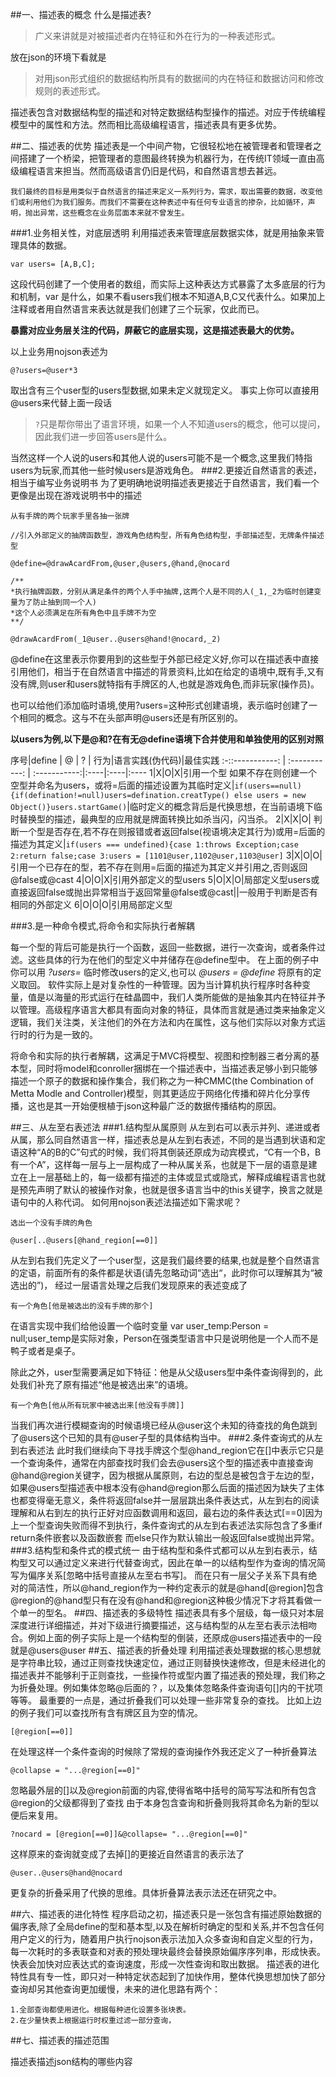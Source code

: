 ##一、描述表的概念
什么是描述表?
>广义来讲就是对被描述者内在特征和外在行为的一种表述形式。

放在json的环境下看就是
>对用json形式组织的数据结构所具有的数据间的内在特征和数据访问和修改规则的表述形式。

描述表包含对数据结构型的描述和对特定数据结构型操作的描述。对应于传统编程模型中的属性和方法。然而相比高级编程语言，描述表具有更多优势。

##二、描述表的优势
  	描述表是一个中间产物，它很轻松地在被管理者和管理者之间搭建了一个桥梁，把管理者的意图最终转换为机器行为，在传统IT领域一直由高级编程语言来担当。然而高级语言仍旧是代码，和自然语言想去甚远。

  	我们最终的目标是用类似于自然语言的描述来定义一系列行为，需求，取出需要的数据，改变他们或利用他们为我们服务。而我们不需要在这种表述中有任何专业语言的掺杂，比如循环，声明，抛出异常，这些概念在业务层面本来就不曾发生。
###1.业务相关性，对底层透明
利用描述表来管理底层数据实体，就是用抽象来管理具体的数据。

```
var users= [A,B,C];
```

这段代码创建了一个使用者的数组，而实际上这种表达方式暴露了太多底层的行为和机制，var 是什么，如果不看users我们根本不知道A,B,C又代表什么。如果加上注释或者用自然语言来表达就是我们创建了三个玩家，仅此而已。

__暴露对应业务层关注的代码，屏蔽它的底层实现，这是描述表最大的优势。__

以上业务用nojson表述为

```
@?users=@user*3
```
取出含有三个user型的users型数据,如果未定义就现定义。
事实上你可以直接用@users来代替上面一段话

>``?``只是帮你带出了语言环境，如果一个人不知道users的概念，他可以提问，因此我们进一步回答users是什么。

当然这样一个人说的users和其他人说的users可能不是一个概念,这里我们特指users为玩家,而其他一些时候users是游戏角色。
###2.更接近自然语言的表述，相当于编写业务说明书
为了更明确地说明描述表更接近于自然语言，我们看一个更像是出现在游戏说明书中的描述

	从有手牌的两个玩家手里各抽一张牌
	
```	
//引入外部定义的抽牌函数型，游戏角色结构型，所有角色结构型，手部描述型，无牌条件描述型

@define=@drawAcardFrom,@user,@users,@hand,@nocard

/**
*执行抽牌函数，分别从满足条件的两个人手中抽牌,这两个人是不同的人(_1,_2为临时创建变量为了防止抽到同一个人)
*这个人必须满足在所有角色中且手牌不为空
**/

@drawAcardFrom(_1@user..@users@hand!@nocard,_2)
```


@define在这里表示你要用到的这些型于外部已经定义好,你可以在描述表中直接引用他们，相当于在自然语言中描述的背景资料,比如在给定的语境中,既有手,又有没有牌,则user和users就特指有手牌区的人,也就是游戏角色,而非玩家(操作员)。

也可以给他们添加临时语境,使用?users=这种形式创建语境，表示临时创建了一个相同的概念。这与不在头部声明@users还是有所区别的。

__以users为例,以下是@和?在有无@define语境下合并使用和单独使用的区别对照__

序号|define	 | @ |   ?  |   行为|语言实践(伪代码)|最佳实践
:-::-----------: | :-----------: | :-----------:|:----|:----|:----
1|X|O|X|引用一个型 如果不存在则创建一个空型并命名为users，或将=后面的描述设置为其临时定义|```if(users==null){if(defination!=null)users=defination.creatType() else users = new Object()}users.startGame()```|临时定义的概念背后是代换思想，在当前语境下临时替换型的描述，最典型的应用就是牌面转换比如杀当闪，闪当杀。
2|X|X|O| 判断一个型是否存在,若不存在则报错或者返回false(视语境决定其行为)或用=后面的描述为其定义|```if(users === undefined){case 1:throws Exception;case 2:return false;case 3:users = [1101@user,1102@user,1103@user]```
3|X|O|O|引用一个已存在的型，若不存在则用=后面的描述为其定义并引用之,否则返回@false或@cast
4|O|O|X|引用外部定义的型users
5|O|X|O|局部定义型users或直接返回false或抛出异常相当于返回常量@false或@cast||一般用于判断是否有相同的外部定义
6|O|O|O|引用局部定义型

###3.是一种命令模式,将命令和实际执行者解耦

每一个型的背后可能是执行一个函数，返回一些数据，进行一次查询，或者条件过滤。这些具体的行为在他们的型定义中并储存在@define型中。
在上面的例子中你可以用 _?users=_ 临时修改users的定义,也可以 _@users = @define_ 将原有的定义取回。
软件实际上是对复杂性的一种管理。因为当计算机执行程序时各种变量，值是以海量的形式运行在硅晶圆中，我们人类所能做的是抽象其内在特征并予以管理。高级程序语言大都具有面向对象的特征，具体而言就是通过类来抽象定义逻辑，我们关注类，关注他们的外在方法和内在属性，这与他们实际以对象方式运行时的行为是一致的。

将命令和实际的执行者解耦，这满足于MVC将模型、视图和控制器三者分离的基本型，同时将model和conroller捆绑在一个描述表中，当描述表足够小到只能够描述一个原子的数据和操作集合，我们称之为一种CMMC(the Combination of Metta Modle and Controller)模型，则其更适应于网络化传播和碎片化分享传播，这也是其一开始便根植于json这种最广泛的数据传播结构的原因。

##三、从左至右表述法
###1.结构型从属原则
从左到右可以表示并列、递进或者从属，那么同自然语言一样，描述表总是从左到右表述，不同的是当遇到状语和定语这种“A的B的C”句式的时候，我们将其倒装还原成为动宾模式，“C有一个B，B有一个A”，这样每一层与上一层构成了一种从属关系，也就是下一层的语意是建立在上一层基础上的，每一级都有描述的主体或显式或隐式，解释成编程语言也就是预先声明了默认的被操作对象，也就是很多语言当中的this关键字，换言之就是语句中的人称代词。
如何用nojson表述法描述如下需求呢？

	选出一个没有手牌的角色
	
	@user[..@users[@hand_region[==0]]


从左到右我们先定义了一个user型，这是我们最终要的结果,也就是整个自然语言的定语，前面所有的条件都是状语(请先忽略动词“选出“，此时你可以理解其为“被选出的”)，
经过一层语言处理之后我们发现原来的表述变成了

	有一个角色[他是被选出的没有手牌的那个]
	
在语言实现中我们给他设置一个临时变量 var user_temp:Person = null;user_temp是实际对象，Person在强类型语言中只是说明他是一个人而不是鸭子或者是桌子。

除此之外，user型需要满足如下特征：他是从父级users型中条件查询得到的，此处我们补充了原有描述“他是被选出来”的语境。

	有一个角色[他从所有玩家中被选出来[他没有手牌]]
	

当我们再次进行模糊查询的时候语境已经从@user这个未知的待查找的角色跳到了@users这个已知的具有@user子型的具体结构当中。
###2.条件查询式的从左到右表述法
此时我们继续向下寻找手牌这个型@hand_region它在[]中表示它只是一个查询条件，通常在内部查找时我们会去@users这个型的描述表中直接查询@hand@region关键字，因为根据从属原则，右边的型总是被包含于左边的型，如果@users型描述表中根本没有@hand@region那么后面的描述因为缺失了主体也都变得毫无意义，条件将返回false并一层层跳出条件表达式，从左到右的阅读理解和从右到左的执行正好对应函数调用和返回，最右边的条件表达式[==0]因为上一个型查询失败而得不到执行，条件查询式的从左到右表述法实际包含了多重if return条件嵌套以及函数嵌套 而else只作为默认输出一般返回false或抛出异常。
###3.结构型和条件式的模式统一
由于结构型和条件式都可以从左到右表示，结构型又可以通过定义来进行代替查询式，因此在单一的以结构型作为查询的情况简写为偏序关系[忽略中括号直接从左至右书写]。
而在只有一层父子关系下具有绝对的简洁性，所以@hand_region作为一种约定表示的就是@hand[@region]包含@region的@hand型只有在没有@hand和@region这种极少情况下才将其看做一个单一的型名。
##四、描述表的多级特性
描述表具有多个层级，每一级只对本层深度进行详细描述，并对下级进行摘要描述，这与结构型的从左至右表示法相吻合。例如上面的例子实际上是一个结构型的倒装，还原成@users描述表中的一段就是@users@user
##五、描述表的折叠处理
利用描述表处理数据的核心思想就是字符串比较，通过正则查找快速定位，通过正则替换快速修改，但是未经进化的描述表并不能够利于正则查找，一些操作符或型内置了描述表的预处理，我们称之为折叠处理。例如集体忽略@后面的？，以及集体忽略条件查询语句[]内的干扰项等等。
最重要的一点是，通过折叠我们可以处理一些非常复杂的查找。
比如上边的例子我们可以查找所有含有牌区且为空的情况。

	[@region[==0]]
	
在处理这样一个条件查询的时候除了常规的查询操作外我还定义了一种折叠算法

	@collapse = "...@region[==0]"
忽略最外层的[]以及@region前面的内容,使得省略中括号的简写写法和所有包含@region的父级都得到了查找
由于本身包含查询和折叠则我将其命名为新的型以便后来复用。

	?nocard = [@region[==0]]&@collapse= "...@region[==0]"
	
这样原来的查询就变成了去掉[]的更接近自然语言的表示法了

	@user..@users@hand@nocard
更复杂的折叠采用了代换的思维。具体折叠算法表示法还在研究之中。


##六、描述表的进化特性
程序启动之初，描述表只是一张包含有描述原始数据的偏序表,除了全局define的型和基本型,以及在解析时确定的型和关系,并不包含任何用户定义的行为，随着用户执行nojson表示法加入众多查询和自定义型的行为，每一次耗时的多表联查和对表的预处理块最终会替换原始偏序序列串，形成快表。快表会加快对应表达式的查询速度，形成一次性查询和取出数据。
描述表的进化特性具有专一性，即只对一种特定状态起到了加快作用，整体代换思想加快了部分查询却另其他查询更加缓慢，未来的进化思路有两个：

	1.全部查询都使用进化。根据每种进化设置多张块表。
	2.在少量快表上根据运行时权重过滤一部分查询，


##七、描述表的描述范围

描述表描述json结构的哪些内容

